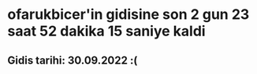 # ofarukbicer'in gidisine son 2 gun 23 saat 52 dakika 15 saniye kaldi

## Gidis tarihi: 30.09.2022 :(